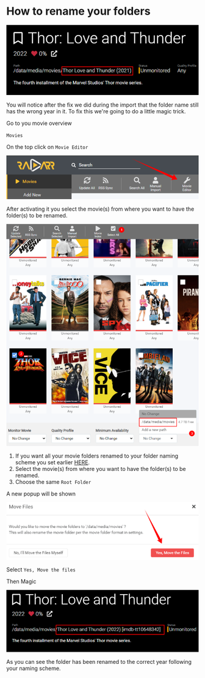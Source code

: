 # How to rename your folders

![radarr-wrong-folder-name](images/radarr-wrong-folder-name.png)

You will notice after the fix we did during the import that the folder name still has the wrong year in it.
To fix this we're going to do a little magic trick.

Go to you movie overview

`Movies`

On the top click on `Movie Editor`

![radarr-movie-editor](images/radarr-movie-editor.png)

After activating it you select the movie(s) from where you want to have the folder(s) to be renamed.

![radarr-movie-editor-select](images/radarr-movie-editor-select.png)

1. If you want all your movie folders renamed to your folder naming scheme you set earlier [HERE](#movie-naming).
2. Select the movie(s) from where you want to have the folder(s) to be renamed.
3. Choose the same `Root Folder`

A new popup will be shown

![radarr-movie-editor-move-files-yes](images/radarr-movie-editor-move-files-yes.png)

Select `Yes, Move the files`

Then Magic

![radarr-correct-folder-name](images/radarr-correct-folder-name.png)

As you can see the folder has been renamed to the correct year following your naming scheme.